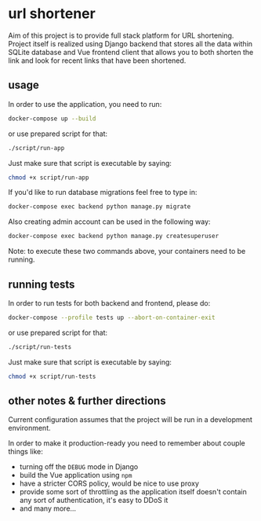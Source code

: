 # url shortener

Aim of this project is to provide full stack platform for URL shortening. Project itself is realized using Django backend that stores all the data within SQLite database and Vue frontend client that allows you to both shorten the link and look for recent links that have been shortened.

## usage

In order to use the application, you need to run:

```sh
docker-compose up --build
```

or use prepared script for that:
```sh
./script/run-app
```

Just make sure that script is executable by saying:
```sh
chmod +x script/run-app
```

If you'd like to run database migrations feel free to type in:
```sh
docker-compose exec backend python manage.py migrate
```

Also creating admin account can be used in the following way:
```sh
docker-compose exec backend python manage.py createsuperuser
```

Note: to execute these two commands above, your containers need to be running.

## running tests

In order to run tests for both backend and frontend, please do:
```sh
docker-compose --profile tests up --abort-on-container-exit
```

or use prepared script for that:
```sh
./script/run-tests
```

Just make sure that script is executable by saying:
```sh
chmod +x script/run-tests
```

## other notes & further directions
Current configuration assumes that the project will be run in a development environment.

In order to make it production-ready you need to remember about couple things like:
- turning off the `DEBUG` mode in Django
- build the Vue application using `npm`
- have a stricter CORS policy, would be nice to use proxy
- provide some sort of throttling as the application itself doesn't contain any sort of authentication, it's easy to DDoS it
- and many more...
